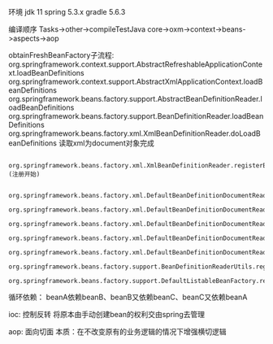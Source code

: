 环境
jdk 11
spring 5.3.x
gradle 5.6.3

编译顺序
Tasks->other->compileTestJava
core->oxm->context->beans->aspects->aop


obtainFreshBeanFactory子流程:
org.springframework.context.support.AbstractRefreshableApplicationContext.loadBeanDefinitions
    org.springframework.context.support.AbstractXmlApplicationContext.loadBeanDefinitions
        org.springframework.beans.factory.support.AbstractBeanDefinitionReader.loadBeanDefinitions
            org.springframework.beans.factory.support.BeanDefinitionReader.loadBeanDefinitions
                org.springframework.beans.factory.xml.XmlBeanDefinitionReader.doLoadBeanDefinitions 读取xml为document对象完成

                    org.springframework.beans.factory.xml.XmlBeanDefinitionReader.registerBeanDefinitions (注册开始)

                        org.springframework.beans.factory.xml.DefaultBeanDefinitionDocumentReader.registerBeanDefinitions
                            org.springframework.beans.factory.xml.DefaultBeanDefinitionDocumentReader.doRegisterBeanDefinitions
                                org.springframework.beans.factory.xml.DefaultBeanDefinitionDocumentReader.parseBeanDefinitions
                                    org.springframework.beans.factory.xml.DefaultBeanDefinitionDocumentReader.parseDefaultElement
                                        org.springframework.beans.factory.xml.DefaultBeanDefinitionDocumentReader.processBeanDefinition
                                            org.springframework.beans.factory.support.BeanDefinitionReaderUtils.registerBeanDefinition
                                                org.springframework.beans.factory.support.DefaultListableBeanFactory.registerBeanDefinition



循环依赖：
beanA依赖beanB、beanB又依赖beanC、beanC又依赖beanA

ioc:
控制反转
将原本由手动创建bean的权利交由spring去管理

aop:
面向切面
本质：在不改变原有的业务逻辑的情况下增强横切逻辑